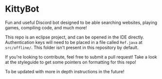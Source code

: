# KittyBot
Fun and useful Discord bot designed to be able searching websites, playing games, compiling code, and much more!

This repo is an eclipse project, and can be opened in the IDE directly. Authentication keys will need to be placed in a file called `Ref.java` at `src/offline/`. This folder isn't present in this repository by default.

If you're looking to contribute, feel free to submit a pull request! Take a look at the styleguide to get some pointers on formatting for this repo!

To be updated with more in depth instructions in the future! 

